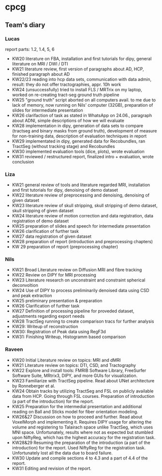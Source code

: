 # cpcg

## Team's diary

### Lucas
report parts: 1.2, 1.4, 5, 6
* KW20 literature on FBA, installation and first tutorials for dipy, general literature on MRI / DWI / DTI
* KW21 literature review, first version of paragraphs about AD, HCP, finished paragraph about AD
* KW22/23 reading into hcp data sets, communication with data admin, result: they do not offer tractographies, appr. 10h work
* KW24 (unsuccessfully) tried to install FLS / MRTrix on my laptop, worked on re-creating tract-seg ground truth pipeline
* KW25 "ground truth" script aborted on all computers avail. to me due to lack of memory, now running on Nils' computer (32GB), preparation of slides for intermediate presentation
* KW26 clarifaction of task as stated in WhatsApp on 24.06., paragraph about ADNI, simple descriptions of how we will evaluate
* KW28 implementation in dipy, generation of data sets to compare (tractseg and binary masks from ground truth), development of measure for non-training data, description of evaluation techniques in report
* KW29 implementated in dipy, generated data for Recobundles, ran TractSeg (without tracking stage) and Recobundles
* KW30 implemented evaluation tools (dice, plots), wrote evaluation
* KW31 reviewed / restructured report, finalized intro + evaluation, wrote conclusion

### Liza
* KW21 general review of tools and literature regarded MRI, installation and first tutorials for dipy, denoising of demo dataset
* KW22 literature review of preprocessing and denoising, denoising of given dataset
* KW23 literature review of skull stripping, skull stripping of demo dataset, skull stripping of given dataset 
* KW24 literature review of motion correction and data registration, data registration of demo dataset
* KW25 preparation of slides and speech for intermediate presentation
* KW26 clarification of further task
* KW27 data registration of given dataset
* KW28 preparation of report (introduction and preprocessing chapters)
* KW 29 preparation of report (preprocessing chapter)


### Nils
* KW21 Broad Literature review on Diffusion MRI and fibre tracking
* KW22 Review on DIPY for MRI processing
* KW23 Literature research on unconstraint and constraint spherical deconvoltion
* KW24 Use of DIPY to process preliminarily denoised data using CSD and peak extraction
* KW25 preliminary presentation & preparation
* KW26 Clarification of further task
* KW27 Definition of processing pipeline for proveded dataset, adjustments regarding export needs
* KW28 TractSeg running to create comparison tracs for further analysis
* KW29: Writeup of reconstruction
* KW30: Registration of Peak data using RegF3d
* KW31: Finishing Writeup, Histogramm based comparison

### Raveen
* KW20 Initial Literature review on topics: MRI and dMRI
* KW21 Literature review on topics: DTI, CSD, and Tractography
* KW22 Explore and install tools: FMRIB Software Library, FreeSurfer Software Suite, MRtrix3, DIPY, and more GUIs for visualization.
* KW23 Familiarize with TractSeg pipeline. Read about UNet architecture by Ronneberger et al.
* KW24 Obtain tracks by utilizing TractSeg and FSL on publicly available data from HCP. Going through FSL courses. Preparation of introduction (a part of the introduction) for the report.
* KW25 Preparation for the intermedial presentation and additional reading on Ball and Sticks model for fiber orientation modeling.
* KW26&27 Discussion on how to proceed and further. Read about VoxelMorph and implementing it. Requires DIPY usage for altering the volume and registering to Talairach space 
       unlike TractSeg, which uses MNI space. Unfortunately, results where not as expected but stumbled upon NiftyReg, which has the highest accuracy for the registration task.
* KW28&29 Resuming the preparation of the introduction (a part of the introduction) for the report. Used NiftyReg for the registration task. Unfortunately lost all the data due           to board failure.
* KW30 Update and compile sections 4 to 4.3 and a part of 4.4 of the report.
* KW31 Editing and revision of the report.
